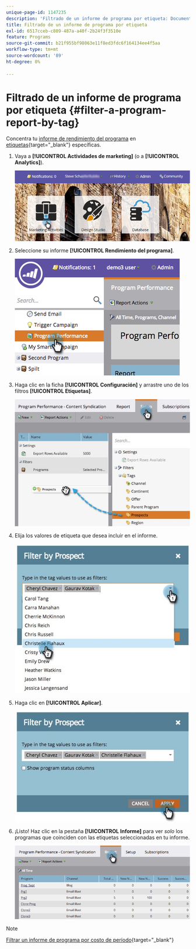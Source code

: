 ```yaml
---
unique-page-id: 1147235
description: 'Filtrado de un informe de programa por etiqueta: Documentos de Marketo: documentación del producto'
title: Filtrado de un informe de programa por etiqueta
exl-id: 6517cceb-c809-487a-a40f-2b24f3f3510e
feature: Programs
source-git-commit: b21f955bf98063e11f8ed3fdc6f164134ee4f5aa
workflow-type: tm+mt
source-wordcount: '89'
ht-degree: 0%

---
```


# Filtrado de un informe de programa por etiqueta {#filter-a-program-report-by-tag}

Concentra tu [informe de rendimiento del programa](/help/marketo/product-docs/core-marketo-concepts/programs/program-performance-report/create-a-program-performance-report.md) en [etiquetas](/help/marketo/product-docs/core-marketo-concepts/programs/working-with-programs/understanding-tags.md){target="_blank"} específicas.

1. Vaya a **[!UICONTROL Actividades de marketing]** (o a **[!UICONTROL Analytics]**).

   ![](assets/login-marketing-activities.png)

1. Seleccione su informe **[!UICONTROL Rendimiento del programa]**.

   ![](assets/image2014-9-23-16-3a12-3a36.png)

1. Haga clic en la ficha **[!UICONTROL Configuración]** y arrastre uno de los filtros **[!UICONTROL Etiquetas]**.

   ![](assets/prospects.jpg)

1. Elija los valores de etiqueta que desea incluir en el informe.

   ![](assets/prospect1.jpg)

1. Haga clic en **[!UICONTROL Aplicar]**.

   ![](assets/prospect2.jpg)

1. ¡Listo! Haz clic en la pestaña **[!UICONTROL Informe]** para ver _solo_ los programas que coinciden con las etiquetas seleccionadas en tu informe.

   ![](assets/image2014-9-23-16-3a14-3a42.png)

>[!NOTE]
>
>[Filtrar un informe de programa por costo de período](/help/marketo/product-docs/core-marketo-concepts/programs/program-performance-report/filter-a-program-report-by-period-cost.md){target="_blank"}
